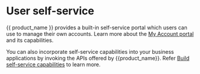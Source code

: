# User self-service

{{ product_name }} provides a built-in self-service portal which users can use to manage their own accounts. Learn more about the [My Account portal]({{base_path}}/guides/user-self-service/overview/) and its capabilities.

You can also incorporate self-service capabilities into your business applications by invoking the APIs offered by {{product_name}}. Refer [Build self-service capabilities]({{base_path}}/guides/user-self-service/build-self-service-capabilities/) to learn more.
